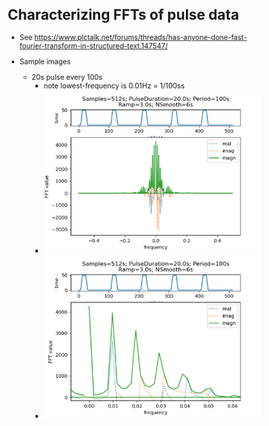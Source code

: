 # Characterizing FFTs of pulse data

* See https://www.plctalk.net/forums/threads/has-anyone-done-fast-fourier-transform-in-structured-text.147547/

* Sample images
  * 20s pulse every 100s
    * note lowest-frequency is 0.01Hz = 1/100ss
    * ![](https://github.com/drbitboy/PLC_slugfft/blob/master/images/02.png?raw=true)
    * ![](https://github.com/drbitboy/PLC_slugfft/blob/master/images/02_zoom.png?raw=true)

